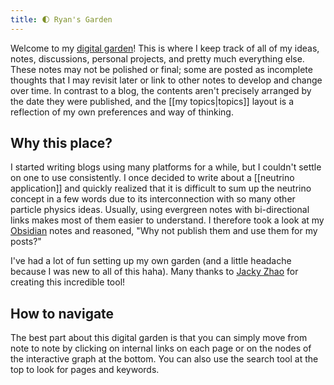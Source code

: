```yaml
---
title: 🌓 Ryan's Garden
---
```

Welcome to my [digital garden](https://nesslabs.com/digital-garden-set-up#:~:text=A%20digital%20garden%20is%20an,to%20be%20cultivated%20in%20public.)! This is where I keep track of all of my ideas, notes, discussions, personal projects, and pretty much everything else. These notes may not be polished or final; some are posted as incomplete thoughts that I may revisit later or link to other notes to develop and change over time. In contrast to a blog, the contents aren't precisely arranged by the date they were published, and the [[my topics|topics]] layout is a reflection of my own preferences and way of thinking.

## Why this place?

I started writing blogs using many platforms for a while, but I couldn't settle on one to use consistently. I once decided to write about a [[neutrino application]] and quickly realized that it is difficult to sum up the neutrino concept in a few words due to its interconnection with so many other particle physics ideas. Usually, using evergreen notes with bi-directional links makes most of them easier to understand. I therefore took a look at my [Obsidian](https://obsidian.md/) notes and reasoned, "Why not publish them and use them for my posts?"

I've had a lot of fun setting up my own garden (and a little headache because I was new to all of this haha). Many thanks to [Jacky Zhao](https://jzhao.xyz/) for creating this incredible tool!

## How to navigate

The best part about this digital garden is that you can simply move from note to note by clicking on internal links on each page or on the nodes of the interactive graph at the bottom. You can also use the search tool at the top to look for pages and keywords.




